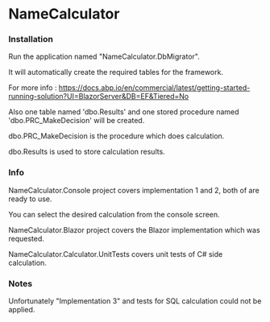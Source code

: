 # NameCalculator

### Installation

Run the application named "NameCalculator.DbMigrator".

It will automatically create the required tables for the framework.

For more info : https://docs.abp.io/en/commercial/latest/getting-started-running-solution?UI=BlazorServer&DB=EF&Tiered=No

Also one table named 'dbo.Results' and one stored procedure named 'dbo.PRC_MakeDecision' will be created.

dbo.PRC_MakeDecision is the procedure which does calculation.

dbo.Results is used to store calculation results.



### Info
NameCalculator.Console project covers implementation 1 and 2, both of are ready to use. 

You can select the desired calculation from the console screen.

NameCalculator.Blazor project covers the Blazor implementation which was requested.

NameCalculator.Calculator.UnitTests covers unit tests of C# side calculation.

### Notes

Unfortunately "Implementation 3" and tests for SQL calculation could not be applied.

